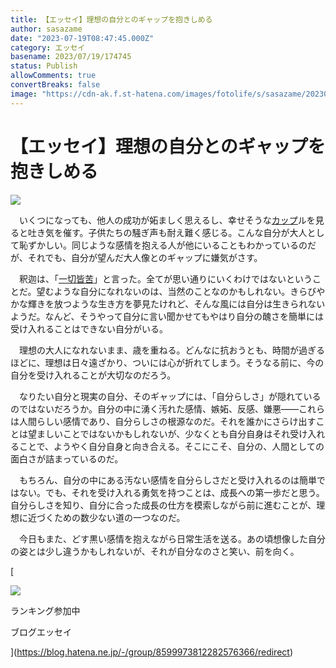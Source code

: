 ```yaml
---
title: 【エッセイ】理想の自分とのギャップを抱きしめる
author: sasazame
date: "2023-07-19T08:47:45.000Z"
category: エッセイ
basename: 2023/07/19/174745
status: Publish
allowComments: true
convertBreaks: false
image: "https://cdn-ak.f.st-hatena.com/images/fotolife/s/sasazame/20230719/20230719174653.png"
---
```

# 【エッセイ】理想の自分とのギャップを抱きしめる

![](https://cdn-ak.f.st-hatena.com/images/fotolife/s/sasazame/20230719/20230719174653.png)

<!-- Extended Body -->

　いくつになっても、他人の成功が妬ましく思えるし、幸せそうな[カップ](https://d.hatena.ne.jp/keyword/%A5%AB%A5%C3%A5%D7)ルを見ると吐き気を催す。子供たちの騒ぎ声も耐え難く感じる。こんな自分が大人として恥ずかしい。同じような感情を抱える人が他にいることもわかっているのだが、それでも、自分が望んだ大人像とのギャップに嫌気がさす。

　釈迦は、「[一切皆苦](https://d.hatena.ne.jp/keyword/%B0%EC%C0%DA%B3%A7%B6%EC)」と言った。全てが思い通りにいくわけではないということだ。望むような自分になれないのは、当然のことなのかもしれない。きらびやかな輝きを放つような生き方を夢見たけれど、そんな風には自分は生きられないようだ。なんど、そうやって自分に言い聞かせてもやはり自分の醜さを簡単には受け入れることはできない自分がいる。

　理想の大人になれないまま、歳を重ねる。どんなに抗おうとも、時間が過ぎるほどに、理想は日々遠ざかり、ついには心が折れてしまう。そうなる前に、今の自分を受け入れることが大切なのだろう。

　なりたい自分と現実の自分、そのギャップには、「自分らしさ」が隠れているのではないだろうか。自分の中に湧く汚れた感情、嫉妬、反感、嫌悪――これらは人間らしい感情であり、自分らしさの根源なのだ。それを誰かにさらけ出すことは望ましいことではないかもしれないが、少なくとも自分自身はそれ受け入れることで、ようやく自分自身と向き合える。そこにこそ、自分の、人間としての面白さが詰まっているのだ。

　もちろん、自分の中にある汚ない感情を自分らしさだと受け入れるのは簡単ではない。でも、それを受け入れる勇気を持つことは、成長への第一歩だと思う。自分らしさを知り、自分に合った成長の仕方を模索しながら前に進むことが、理想に近づくための数少ない道の一つなのだ。

　今日もまた、どす黒い感情を抱えながら日常生活を送る。あの頃想像した自分の姿とは少し違うかもしれないが、それが自分なのさと笑い、前を向く。

[

![](https://cdn.image.st-hatena.com/image/square/3e5728d1f3d28228faebd5ade79c6fb43a92662a/backend=imagemagick;height=80;version=1;width=80/https%3A%2F%2Fcdn.user.blog.st-hatena.com%2Fcircle_image%2F117021209%2F1514353071527473)

ランキング参加中

ブログエッセイ



](https://blog.hatena.ne.jp/-/group/8599973812282576366/redirect)